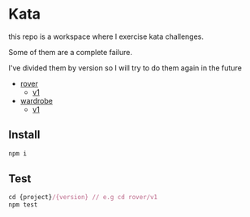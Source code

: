 # Kata

this repo is a workspace where I exercise kata challenges.

Some of them are a complete failure.

I've divided them by version so I will try to do them again in the future

- [rover](rover)
    - [v1](rover/v1)
- [wardrobe](wardrobe) 
    - [v1](wardrobe/v1)


## Install
```js 
npm i
```

## Test
```js 
cd {project}/{version} // e.g cd rover/v1
npm test
```
